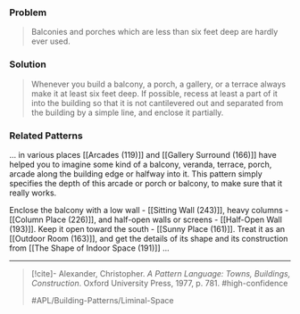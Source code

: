 ### Problem
>Balconies and porches which are less than six feet deep are hardly ever used.

### Solution
>Whenever you build a balcony, a porch, a gallery, or a terrace always make it at least six feet deep. If possible, recess at least a part of it into the building so that it is not cantilevered out and separated from the building by a simple line, and enclose it partially.

### Related Patterns
... in various places [[Arcades (119)]] and [[Gallery Surround (166)]] have helped you to imagine some kind of a balcony, veranda, terrace, porch, arcade along the building edge or halfway into it. This pattern simply specifies the depth of this arcade or porch or balcony, to make sure that it really works.

Enclose the balcony with a low wall - [[Sitting Wall (243)]], heavy columns - [[Column Place (226)]], and half-open walls or screens - [[Half-Open Wall (193)]]. Keep it open toward the south - [[Sunny Place (161)]]. Treat it as an [[Outdoor Room (163)]], and get the details of its shape and its construction from [[The Shape of Indoor Space (191)]] ...

---

> [!cite]- Alexander, Christopher. _A Pattern Language: Towns, Buildings, Construction_. Oxford University Press, 1977, p. 781.
> #high-confidence
>
> #APL/Building-Patterns/Liminal-Space
